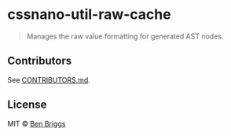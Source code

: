 # cssnano-util-raw-cache

> Manages the raw value formatting for generated AST nodes.


## Contributors

See [CONTRIBUTORS.md](https://github.com/ben-eb/cssnano/blob/master/CONTRIBUTORS.md).


## License

MIT © [Ben Briggs](http://beneb.info)
